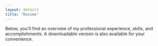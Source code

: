 ```yaml
---
layout: default
title: "Resume"
---
```

Below, you’ll find an overview of my professional experience, skills, and accomplishments. A downloadable version is also available for your convenience.
